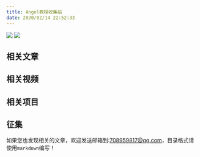 ```yaml
---
title: Angel教程收集贴
date: 2020/02/14 22:52:33
---
```

<img src="https://angel-dart.github.io/assets/images/logo.png">
<img src="https://img.shields.io/pub/v/angel_framework.svg">


## 相关文章


## 相关视频


## 相关项目


## 征集

如果您也发现相关的文章，欢迎发送邮箱到:708959817@qq.com，目录格式请使用`markdown`编写！